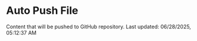 # Auto Push File

Content that will be pushed to GitHub repository.
Last updated: 06/28/2025, 05:12:37 AM
